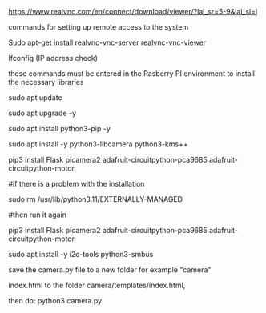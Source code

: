 https://www.realvnc.com/en/connect/download/viewer/?lai_sr=5-9&lai_sl=l

commands for setting up remote access to the system

Sudo apt-get install realvnc-vnc-server realvnc-vnc-viewer

Ifconfig (IP address check)


these commands must be entered in the Rasberry PI environment to install the necessary libraries

sudo apt update

sudo apt upgrade -y

sudo apt install python3-pip -y

sudo apt install -y python3-libcamera python3-kms++

pip3 install Flask picamera2 adafruit-circuitpython-pca9685 adafruit-circuitpython-motor

#if there is a problem with the installation

sudo rm /usr/lib/python3.11/EXTERNALLY-MANAGED

#then run it again

pip3 install Flask picamera2 adafruit-circuitpython-pca9685 adafruit-circuitpython-motor

sudo apt install -y i2c-tools python3-smbus

save the camera.py file to a new folder for example "camera"

index.html to the folder camera/templates/index.html, 

then do: python3 camera.py
